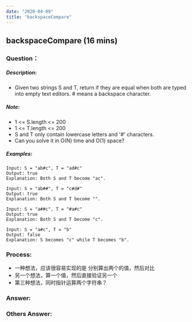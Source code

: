 ```yaml
---
date: "2020-04-09"
title: "backspaceCompare"
---
```


## backspaceCompare (16 mins)

### Question：

##### Description:
* Given two strings S and T, return if they are equal when both are typed into empty text editors. # means a backspace character.

##### Note:
* 1 <= S.length <= 200
* 1 <= T.length <= 200
* S and T only contain lowercase letters and '#' characters.
* Can you solve it in O(N) time and O(1) space?

##### Examples:
```
Input: S = "ab#c", T = "ad#c"
Output: true
Explanation: Both S and T become "ac".

Input: S = "ab##", T = "c#d#"
Output: true
Explanation: Both S and T become "".

Input: S = "a##c", T = "#a#c"
Output: true
Explanation: Both S and T become "c".

Input: S = "a#c", T = "b"
Output: false
Explanation: S becomes "c" while T becomes "b".
```

### Process:
- 一种想法，应该很容易实现的是 分别算出两个的值，然后对比
- 另一个想法，算一个值，然后直接验证另一个
- 第三种想法，同时指针运算两个字符串？

### Answer:

### Others Answer:
